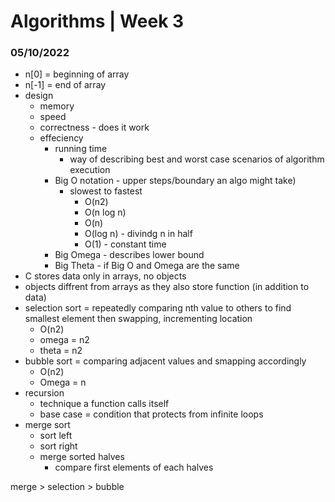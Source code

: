 <h1>Algorithms | Week 3</h1> 
<h3>05/10/2022</h3>

- n[0] = beginning of array
- n[-1] = end of array
- design
    - memory
    - speed
    - correctness - does it work
    - effeciency
        - running time
            - way of describing best and worst case scenarios of algorithm execution
        - Big O notation - upper steps/boundary an algo might take)
            - slowest to fastest
                - O(n2)
                - O(n log n)
                - O(n)
                - O(log n) - divindg n in half
                - O(1) - constant time
        - Big Omega - describes lower bound
        - Big Theta - if Big O and Omega are the same
- C stores data only in arrays, no objects
- objects diffrent from arrays as they also store function (in addition to data)
- selection sort = repeatedly comparing nth value to others to find smallest element then swapping, incrementing location
    - O(n2)
    - omega = n2
    - theta = n2
- bubble sort = comparing adjacent values and smapping accordingly
    - O(n2)
    - Omega = n
- recursion
    - technique a function calls itself
    - base case = condition that protects from infinite loops
- merge sort
    - sort left
    - sort right
    - merge sorted halves
        - compare first elements of each halves


merge > selection > bubble